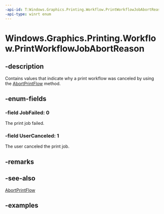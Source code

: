 ```yaml
---
-api-id: T:Windows.Graphics.Printing.Workflow.PrintWorkflowJobAbortReason
-api-type: winrt enum
---
```


# Windows.Graphics.Printing.Workflow.PrintWorkflowJobAbortReason

<!--
public enum PrintWorkflowJobAbortReason
-->


## -description

Contains values that indicate why a print workflow was canceled by using the [AbortPrintFlow](printworkflowconfiguration_abortprintflow_1834733795.md) method.

## -enum-fields

### -field JobFailed: 0

The print job failed.

### -field UserCanceled: 1

The user canceled the print job.

## -remarks

## -see-also

[AbortPrintFlow](printworkflowconfiguration_abortprintflow_1834733795.md)

## -examples


